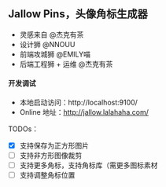 ## Jallow Pins，头像角标生成器

* 灵感来自 @杰克有茶
* 设计狮 @NNOUU
* 前端攻城狮 @EMILY喵
* 后端工程狮 + 运维 @杰克有茶

#### 开发调试
* 本地启动访问：http://localhost:9100/
* Online 地址：http://jallow.lalahaha.com/

TODOs：

* [x] 支持保存为正方形图片
* [ ] 支持非方形图像裁剪
* [ ] 支持更多角标，支持角标库（需更多图标素材
* [ ] 支持调整角标位置
